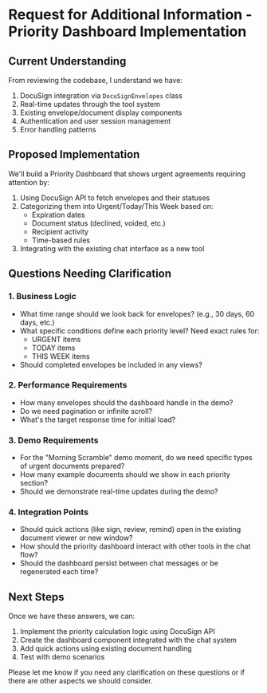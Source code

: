# Request for Additional Information - Priority Dashboard Implementation

## Current Understanding

From reviewing the codebase, I understand we have:
1. DocuSign integration via `DocuSignEnvelopes` class
2. Real-time updates through the tool system
3. Existing envelope/document display components
4. Authentication and user session management
5. Error handling patterns

## Proposed Implementation
We'll build a Priority Dashboard that shows urgent agreements requiring attention by:
1. Using DocuSign API to fetch envelopes and their statuses
2. Categorizing them into Urgent/Today/This Week based on:
   - Expiration dates
   - Document status (declined, voided, etc.)
   - Recipient activity
   - Time-based rules
3. Integrating with the existing chat interface as a new tool

## Questions Needing Clarification

### 1. Business Logic
- What time range should we look back for envelopes? (e.g., 30 days, 60 days, etc.)
- What specific conditions define each priority level? Need exact rules for:
  - URGENT items
  - TODAY items
  - THIS WEEK items
- Should completed envelopes be included in any views?

### 2. Performance Requirements
- How many envelopes should the dashboard handle in the demo?
- Do we need pagination or infinite scroll?
- What's the target response time for initial load?

### 3. Demo Requirements
- For the "Morning Scramble" demo moment, do we need specific types of urgent documents prepared?
- How many example documents should we show in each priority section?
- Should we demonstrate real-time updates during the demo?

### 4. Integration Points
- Should quick actions (like sign, review, remind) open in the existing document viewer or new window?
- How should the priority dashboard interact with other tools in the chat flow?
- Should the dashboard persist between chat messages or be regenerated each time?

## Next Steps
Once we have these answers, we can:
1. Implement the priority calculation logic using DocuSign API
2. Create the dashboard component integrated with the chat system
3. Add quick actions using existing document handling
4. Test with demo scenarios

Please let me know if you need any clarification on these questions or if there are other aspects we should consider. 